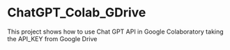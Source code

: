 # ChatGPT_Colab_GDrive
This project shows how to use Chat GPT API in Google Colaboratory taking the API_KEY from Google Drive
